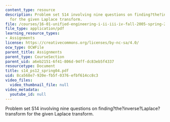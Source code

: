```yaml
---
content_type: resource
description: Problem set S14 involving nine questions on finding?the?inverse?Laplace?transform
  for the given Laplace transform.
file: /courses/16-01-unified-engineering-i-ii-iii-iv-fall-2005-spring-2006/8ca568e7920efb5f0376efbf614cc8c3_s14_ps12_spring04.pdf
file_type: application/pdf
learning_resource_types:
- Assignments
license: https://creativecommons.org/licenses/by-nc-sa/4.0/
ocw_type: OCWFile
parent_title: Assignments
parent_type: CourseSection
parent_uid: a6eb2151-6f41-806d-94ff-dc83eb5f4337
resourcetype: Document
title: s14_ps12_spring04.pdf
uid: 8ca568e7-920e-fb5f-0376-efbf614cc8c3
video_files:
  video_thumbnail_file: null
video_metadata:
  youtube_id: null
---
```

Problem set S14 involving nine questions on finding?the?inverse?Laplace?transform for the given Laplace transform.